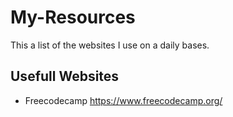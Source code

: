 # My-Resources
This a list of the websites I use on a daily bases.

## Usefull Websites 
* Freecodecamp https://www.freecodecamp.org/
